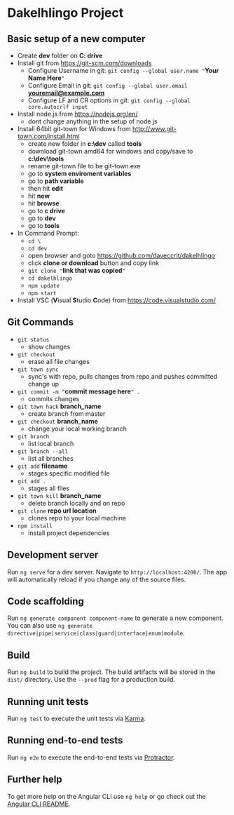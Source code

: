 # Dakelhlingo Project

## Basic setup of a new computer

- Create **dev** folder on **C: drive**
- Install git from https://git-scm.com/downloads
  - Configure Username in git: `git config --global user.name "`**Your Name Here**`"`
  - Configure Email in git: `git config --global user.email` **youremail@example.com**
  - Configure LF and CR options in git: `git config --global core.autocrlf input`
- Install node.js from https://nodejs.org/en/
  - dont change anything in the setup of node js
- Install 64bit git-town for Windows from http://www.git-town.com/install.html
  - create new folder in **c:\dev** called **tools**
  - download git-town amd64 for windows and copy/save to **c:\dev\tools**
  - rename git-town file to be git-town.exe
  - go to **system enviroment variables**
  - go to **path variable**
  - then hit **edit**
  - hit **new**
  - hit **browse**
  - go to **c drive**
  - go to **dev**
  - go to **tools**
- In Command Prompt:
  - `cd \`
  - `cd dev`
  - open browser and goto https://github.com/daveccrit/dakelhlingo
  - click **clone or download** button and copy link
  - `git clone "`**link that was copied**`"`
  - `cd dakelhlingo`
  - `npm update`
  - `npm start`
- Install VSC (**V**isual **S**tudio **C**ode) from https://code.visualstudio.com/

## Git Commands

- `git status`
  - show changes
- `git checkout`
  - erase all file changes
- `git town sync`
  - sync's with repo, pulls changes from repo and pushes committed change up
- `git commit -m "`**commit message here**`" .`
  - commits changes
- `git town hack` **branch_name**
  - create branch from master
- `git checkout` **branch_name**
  - change your local working branch
- `git branch`
  - list local branch
- `git branch --all`
  - list all branches
- `git add` **filename**
  - stages specific modified file
- `git add .`
  - stages all files
- `git town kill` **branch_name**
  - delete branch locally and on repo
- `git clone` **repo url location**
  - clones repo to your local machine
- `npm install`
  - install project dependencies

## Development server

Run `ng serve` for a dev server. Navigate to `http://localhost:4200/`. The app will automatically reload if you change any of the source files.

## Code scaffolding

Run `ng generate component component-name` to generate a new component. You can also use `ng generate directive|pipe|service|class|guard|interface|enum|module`.

## Build

Run `ng build` to build the project. The build artifacts will be stored in the `dist/` directory. Use the `--prod` flag for a production build.

## Running unit tests

Run `ng test` to execute the unit tests via [Karma](https://karma-runner.github.io).

## Running end-to-end tests

Run `ng e2e` to execute the end-to-end tests via [Protractor](http://www.protractortest.org/).

## Further help

To get more help on the Angular CLI use `ng help` or go check out the [Angular CLI README](https://github.com/angular/angular-cli/blob/master/README.md).
